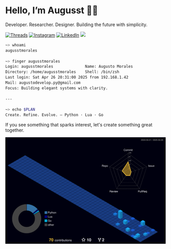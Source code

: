 # Hello, I’m Augusst 👋🏼

Developer. Researcher. Designer. Building the future with simplicity.

[![Threads](https://img.shields.io/badge/-Threads-000000?style=flat&logo=threads&logoColor=white)](https://www.threads.net/@augusst_morales)
[![Instagram](https://img.shields.io/badge/-Instagram-E4405F?style=flat&logo=instagram&logoColor=white)](https://www.instagram.com/augusst_morales/)
[![LinkedIn](https://img.shields.io/badge/-LinkedIn-0A66C2?style=flat&logo=linkedin&logoColor=white)](https://www.linkedin.com/in/augusstmorales/)
![](https://komarev.com/ghpvc/?username=AugusstMorales&style=flat&color=FE9A10)




``` zsh
~> whoami
augusstmorales

~> finger augusstmorales
Login: augusstmorales              Name: Augusto Morales
Directory: /home/augusstmorales    Shell: /bin/zsh
Last login: Sat Apr 26 20:31:00 2025 from 192.168.1.42
Mail: augustodevelop.py@gmail.com
Focus: Building elegant systems with clarity.

---

~> echo $PLAN
Create. Refine. Evolve. — Python · Lua · Go


```

If you see something that sparks interest, let's create something great together.

![](./profile-3d-contrib/profile-night-view.svg) 


